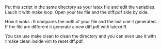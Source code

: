 Put this script in the same directory as your latex file and edit the variables.
Lauch it with make loop.
Open your tex file and the diff.pdf side by side.

How it woks :
It compares the md5 of your file and the last one it generated. If the file are different it generate a new diff.pdf with latexdiff.

You can use make clean to clean the directory and you can even use it with :!make clean inside vim to reset dff.pdf.
